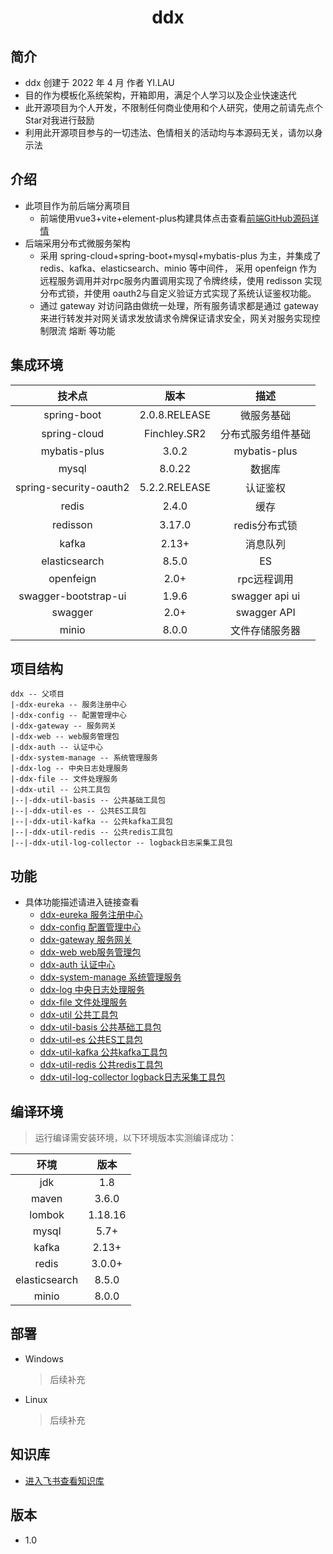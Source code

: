 <h1 align="center">ddx</h1>

## 简介
- ddx 创建于 2022 年 4 月 作者 YI.LAU 
- 目的作为模板化系统架构，开箱即用，满足个人学习以及企业快速迭代
- 此开源项目为个人开发，不限制任何商业使用和个人研究，使用之前请先点个Star对我进行鼓励
- 利用此开源项目参与的一切违法、色情相关的活动均与本源码无关，请勿以身示法

## 介绍
- 此项目作为前后端分离项目
    - 前端使用vue3+vite+element-plus构建具体点击查看[前端GitHub源码详情](https://github.com/LauYi-a/ddx-web) 
- 后端采用分布式微服务架构
    - 采用 spring-cloud+spring-boot+mysql+mybatis-plus 为主，并集成了 redis、kafka、elasticsearch、minio 等中间件，
    采用 openfeign 作为远程服务调用并对rpc服务内置调用实现了令牌终续，使用 redisson 实现分布式锁，并使用 oauth2与自定义验证方式实现了系统认证鉴权功能。
    - 通过 gateway 对访问路由做统一处理，所有服务请求都是通过 gateway 来进行转发并对网关请求发放请求令牌保证请求安全，网关对服务实现控制限流 熔断 等功能
## 集成环境
|  技术点   |   版本    | 描述 |
| :-----: | :-------: | :-----: |
|  spring-boot   | 2.0.8.RELEASE | 微服务基础|
|  spring-cloud  |   Finchley.SR2   | 分布式服务组件基础|
|  mybatis-plus  |   3.0.2    | mybatis-plus|
|  mysql  |  8.0.22    | 数据库
|  spring-security-oauth2  |  5.2.2.RELEASE    | 认证鉴权|
|  redis  |  2.4.0 | 缓存
|  redisson  |   3.17.0   | redis分布式锁|
|  kafka  |  2.13+    | 消息队列|
|  elasticsearch|8.5.0| ES |
|  openfeign  |  2.0+    | rpc远程调用|
|  swagger-bootstrap-ui  |  1.9.6    | swagger api ui|
|  swagger  |  2.0+    | swagger API|
|  minio  | 8.0.0  | 文件存储服务器|

## 项目结构
```
ddx -- 父项目
|-ddx-eureka -- 服务注册中心
|-ddx-config -- 配置管理中心
|-ddx-gateway -- 服务网关
|-ddx-web -- web服务管理包
|-ddx-auth -- 认证中心
|-ddx-system-manage -- 系统管理服务
|-ddx-log -- 中央日志处理服务
|-ddx-file -- 文件处理服务
|-ddx-util -- 公共工具包
|--|-ddx-util-basis -- 公共基础工具包
|--|-ddx-util-es -- 公共ES工具包
|--|-ddx-util-kafka -- 公共kafka工具包
|--|-ddx-util-redis -- 公共redis工具包
|--|-ddx-util-log-collector -- logback日志采集工具包
```

## 功能
- 具体功能描述请进入链接查看
  - [ddx-eureka 服务注册中心](https://github.com/LauYi-a/ddxs/tree/dev/ddx-eureka)
  - [ddx-config 配置管理中心](https://github.com/LauYi-a/ddxs/tree/dev/ddx-config)
  - [ddx-gateway 服务网关](https://github.com/LauYi-a/ddxs/tree/dev/ddx-gateway)
  - [ddx-web web服务管理包](https://github.com/LauYi-a/ddxs/tree/dev/ddx-web)
  - [ddx-auth 认证中心](https://github.com/LauYi-a/ddxs/tree/dev/ddx-auth)
  - [ddx-system-manage 系统管理服务](https://github.com/LauYi-a/ddxs/tree/dev/ddx-system-manage)
  - [ddx-log 中央日志处理服务](https://github.com/LauYi-a/ddxs/tree/dev/ddx-log)
  - [ddx-file 文件处理服务](https://github.com/LauYi-a/ddxs/tree/dev/ddx-file)
  - [ddx-util 公共工具包](https://github.com/LauYi-a/ddxs/tree/dev/ddx-utils)
  - [ddx-util-basis 公共基础工具包](https://github.com/LauYi-a/ddxs/tree/dev/ddx-utils/ddx-util-basis)
  - [ddx-util-es 公共ES工具包](https://github.com/LauYi-a/ddxs/tree/dev/ddx-utils/ddx-util-es)
  - [ddx-util-kafka 公共kafka工具包](https://github.com/LauYi-a/ddxs/tree/dev/ddx-utils/ddx-util-kafka)
  - [ddx-util-redis 公共redis工具包](https://github.com/LauYi-a/ddxs/tree/dev/ddx-utils/ddx-util-redis)
  - [ddx-util-log-collector logback日志采集工具包](https://github.com/LauYi-a/ddxs/tree/dev/ddx-utils/ddx-util-log-collector)
## 编译环境

> 运行编译需安装环境，以下环境版本实测编译成功：

|  环境   |   版本    |
| :-----: | :-------: |
|  jdk   | 1.8 |
|  maven  |   3.6.0   |
|  lombok  |  1.18.16  |
|  mysql  |   5.7+    |
|  kafka  |   2.13+    |
|  redis  |   3.0.0+    |
|  elasticsearch|8.5.0|
|  minio | 8.0.0 |

## 部署
* Windows
    > 后续补充 
* Linux
    > 后续补充

## 知识库
- [进入飞书查看知识库](https://j0dttt306j.feishu.cn/wiki/wikcnwcfeqzj4ZywAWKiND4X9jd)

## 版本
- 1.0
